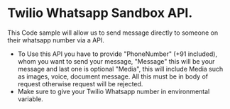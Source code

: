 # Twilio Whatsapp Sandbox API.
This Code sample will allow us to send message directly to someone on their whatsapp number via a API.
- To Use this API you have to provide "PhoneNumber" (+91 included), whom you want to send your message, "Message" this will be your message and last one is optional "Media", this will include Media such as images, voice, document message. All this must be in body of request otherwise request will be rejected.
- Make sure to give your Twilio Whatsapp number in environmental variable.
